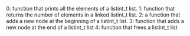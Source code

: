 0: function that prints all the elements of a listint_t list.
1: function that returns the number of elements in a linked listint_t list.
2: a function that adds a new node at the beginning of a listint_t list.
3: function that adds a new node at the end of a listint_t list
4: function that frees a listint_t list
